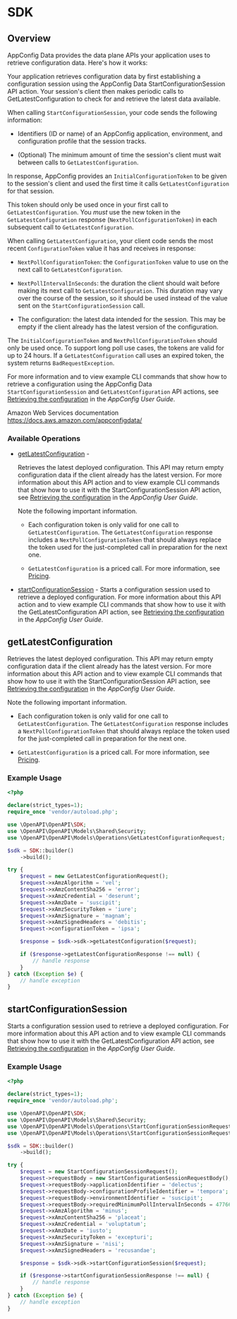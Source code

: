 # SDK

## Overview

<p>AppConfig Data provides the data plane APIs your application uses to retrieve configuration data. Here's how it works:</p> <p>Your application retrieves configuration data by first establishing a configuration session using the AppConfig Data <a>StartConfigurationSession</a> API action. Your session's client then makes periodic calls to <a>GetLatestConfiguration</a> to check for and retrieve the latest data available.</p> <p>When calling <code>StartConfigurationSession</code>, your code sends the following information:</p> <ul> <li> <p>Identifiers (ID or name) of an AppConfig application, environment, and configuration profile that the session tracks.</p> </li> <li> <p>(Optional) The minimum amount of time the session's client must wait between calls to <code>GetLatestConfiguration</code>.</p> </li> </ul> <p>In response, AppConfig provides an <code>InitialConfigurationToken</code> to be given to the session's client and used the first time it calls <code>GetLatestConfiguration</code> for that session.</p> <important> <p>This token should only be used once in your first call to <code>GetLatestConfiguration</code>. You <i>must</i> use the new token in the <code>GetLatestConfiguration</code> response (<code>NextPollConfigurationToken</code>) in each subsequent call to <code>GetLatestConfiguration</code>.</p> </important> <p>When calling <code>GetLatestConfiguration</code>, your client code sends the most recent <code>ConfigurationToken</code> value it has and receives in response:</p> <ul> <li> <p> <code>NextPollConfigurationToken</code>: the <code>ConfigurationToken</code> value to use on the next call to <code>GetLatestConfiguration</code>.</p> </li> <li> <p> <code>NextPollIntervalInSeconds</code>: the duration the client should wait before making its next call to <code>GetLatestConfiguration</code>. This duration may vary over the course of the session, so it should be used instead of the value sent on the <code>StartConfigurationSession</code> call.</p> </li> <li> <p>The configuration: the latest data intended for the session. This may be empty if the client already has the latest version of the configuration.</p> </li> </ul> <important> <p>The <code>InitialConfigurationToken</code> and <code>NextPollConfigurationToken</code> should only be used once. To support long poll use cases, the tokens are valid for up to 24 hours. If a <code>GetLatestConfiguration</code> call uses an expired token, the system returns <code>BadRequestException</code>.</p> </important> <p>For more information and to view example CLI commands that show how to retrieve a configuration using the AppConfig Data <code>StartConfigurationSession</code> and <code>GetLatestConfiguration</code> API actions, see <a href="http://docs.aws.amazon.com/appconfig/latest/userguide/appconfig-retrieving-the-configuration">Retrieving the configuration</a> in the <i>AppConfig User Guide</i>.</p>

Amazon Web Services documentation
<https://docs.aws.amazon.com/appconfigdata/>
### Available Operations

* [getLatestConfiguration](#getlatestconfiguration) - <p>Retrieves the latest deployed configuration. This API may return empty configuration data if the client already has the latest version. For more information about this API action and to view example CLI commands that show how to use it with the <a>StartConfigurationSession</a> API action, see <a href="http://docs.aws.amazon.com/appconfig/latest/userguide/appconfig-retrieving-the-configuration">Retrieving the configuration</a> in the <i>AppConfig User Guide</i>. </p> <important> <p>Note the following important information.</p> <ul> <li> <p>Each configuration token is only valid for one call to <code>GetLatestConfiguration</code>. The <code>GetLatestConfiguration</code> response includes a <code>NextPollConfigurationToken</code> that should always replace the token used for the just-completed call in preparation for the next one. </p> </li> <li> <p> <code>GetLatestConfiguration</code> is a priced call. For more information, see <a href="https://aws.amazon.com/systems-manager/pricing/">Pricing</a>.</p> </li> </ul> </important>
* [startConfigurationSession](#startconfigurationsession) - Starts a configuration session used to retrieve a deployed configuration. For more information about this API action and to view example CLI commands that show how to use it with the <a>GetLatestConfiguration</a> API action, see <a href="http://docs.aws.amazon.com/appconfig/latest/userguide/appconfig-retrieving-the-configuration">Retrieving the configuration</a> in the <i>AppConfig User Guide</i>. 

## getLatestConfiguration

<p>Retrieves the latest deployed configuration. This API may return empty configuration data if the client already has the latest version. For more information about this API action and to view example CLI commands that show how to use it with the <a>StartConfigurationSession</a> API action, see <a href="http://docs.aws.amazon.com/appconfig/latest/userguide/appconfig-retrieving-the-configuration">Retrieving the configuration</a> in the <i>AppConfig User Guide</i>. </p> <important> <p>Note the following important information.</p> <ul> <li> <p>Each configuration token is only valid for one call to <code>GetLatestConfiguration</code>. The <code>GetLatestConfiguration</code> response includes a <code>NextPollConfigurationToken</code> that should always replace the token used for the just-completed call in preparation for the next one. </p> </li> <li> <p> <code>GetLatestConfiguration</code> is a priced call. For more information, see <a href="https://aws.amazon.com/systems-manager/pricing/">Pricing</a>.</p> </li> </ul> </important>

### Example Usage

```php
<?php

declare(strict_types=1);
require_once 'vendor/autoload.php';

use \OpenAPI\OpenAPI\SDK;
use \OpenAPI\OpenAPI\Models\Shared\Security;
use \OpenAPI\OpenAPI\Models\Operations\GetLatestConfigurationRequest;

$sdk = SDK::builder()
    ->build();

try {
    $request = new GetLatestConfigurationRequest();
    $request->xAmzAlgorithm = 'vel';
    $request->xAmzContentSha256 = 'error';
    $request->xAmzCredential = 'deserunt';
    $request->xAmzDate = 'suscipit';
    $request->xAmzSecurityToken = 'iure';
    $request->xAmzSignature = 'magnam';
    $request->xAmzSignedHeaders = 'debitis';
    $request->configurationToken = 'ipsa';

    $response = $sdk->sdk->getLatestConfiguration($request);

    if ($response->getLatestConfigurationResponse !== null) {
        // handle response
    }
} catch (Exception $e) {
    // handle exception
}
```

## startConfigurationSession

Starts a configuration session used to retrieve a deployed configuration. For more information about this API action and to view example CLI commands that show how to use it with the <a>GetLatestConfiguration</a> API action, see <a href="http://docs.aws.amazon.com/appconfig/latest/userguide/appconfig-retrieving-the-configuration">Retrieving the configuration</a> in the <i>AppConfig User Guide</i>. 

### Example Usage

```php
<?php

declare(strict_types=1);
require_once 'vendor/autoload.php';

use \OpenAPI\OpenAPI\SDK;
use \OpenAPI\OpenAPI\Models\Shared\Security;
use \OpenAPI\OpenAPI\Models\Operations\StartConfigurationSessionRequest;
use \OpenAPI\OpenAPI\Models\Operations\StartConfigurationSessionRequestBody;

$sdk = SDK::builder()
    ->build();

try {
    $request = new StartConfigurationSessionRequest();
    $request->requestBody = new StartConfigurationSessionRequestBody();
    $request->requestBody->applicationIdentifier = 'delectus';
    $request->requestBody->configurationProfileIdentifier = 'tempora';
    $request->requestBody->environmentIdentifier = 'suscipit';
    $request->requestBody->requiredMinimumPollIntervalInSeconds = 477665;
    $request->xAmzAlgorithm = 'minus';
    $request->xAmzContentSha256 = 'placeat';
    $request->xAmzCredential = 'voluptatum';
    $request->xAmzDate = 'iusto';
    $request->xAmzSecurityToken = 'excepturi';
    $request->xAmzSignature = 'nisi';
    $request->xAmzSignedHeaders = 'recusandae';

    $response = $sdk->sdk->startConfigurationSession($request);

    if ($response->startConfigurationSessionResponse !== null) {
        // handle response
    }
} catch (Exception $e) {
    // handle exception
}
```
